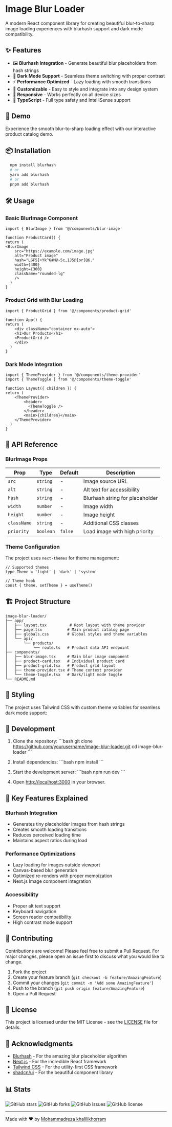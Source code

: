 # Image Blur Loader

A modern React component library for creating beautiful blur-to-sharp image loading experiences with blurhash support and dark mode compatibility.

## ✨ Features

- 🖼️ **Blurhash Integration** - Generate beautiful blur placeholders from hash strings
- 🌙 **Dark Mode Support** - Seamless theme switching with proper contrast
- ⚡ **Performance Optimized** - Lazy loading with smooth transitions
- 🎨 **Customizable** - Easy to style and integrate into any design system
- 📱 **Responsive** - Works perfectly on all device sizes
- 🔧 **TypeScript** - Full type safety and IntelliSense support

## 🚀 Demo

Experience the smooth blur-to-sharp loading effect with our interactive product catalog demo.

## 📦 Installation

```bash
  npm install blurhash
  # or
  yarn add blurhash
  # or
  pnpm add blurhash
```

## 🛠️ Usage

### Basic BlurImage Component

```tsx
import { BlurImage } from '@/components/blur-image'

function ProductCard() {
return (
<BlurImage
    src="https://example.com/image.jpg"
    alt="Product image"
    hash="LGF5]+Yk^6#M@-5c,1J5@[or[Q6."
    width={400}
    height={300}
    className="rounded-lg"
    />
  )
}
```

### Product Grid with Blur Loading

```tsx
import { ProductGrid } from '@/components/product-grid'

function App() {
return (
    <div className="container mx-auto">
    <h1>Our Products</h1>
    <ProductGrid />
    </div>
  )
}
```

### Dark Mode Integration

```tsx
import { ThemeProvider } from '@/components/theme-provider'
import { ThemeToggle } from '@/components/theme-toggle'

function Layout({ children }) {
return (
    <ThemeProvider>
        <header>
          <ThemeToggle />
        </header>
        <main>{children}</main>
    </ThemeProvider>
  )
}
```

## 🎯 API Reference

### BlurImage Props

| Prop | Type | Default | Description |
|------|------|---------|-------------|
| `src` | `string` | - | Image source URL |
| `alt` | `string` | - | Alt text for accessibility |
| `hash` | `string` | - | Blurhash string for placeholder |
| `width` | `number` | - | Image width |
| `height` | `number` | - | Image height |
| `className` | `string` | - | Additional CSS classes |
| `priority` | `boolean` | `false` | Load image with high priority |

### Theme Configuration

The project uses `next-themes` for theme management:

```tsx
// Supported themes
type Theme = 'light' | 'dark' | 'system'

// Theme hook
const { theme, setTheme } = useTheme()
```

## 🏗️ Project Structure

```
image-blur-loader/
├── app/
│   ├── layout.tsx          # Root layout with theme provider
│   ├── page.tsx           # Main product catalog page
│   ├── globals.css        # Global styles and theme variables
│   └── api/
│       └── products/
│           └── route.ts   # Product data API endpoint
├── components/
│   ├── blur-image.tsx     # Main blur image component
│   ├── product-card.tsx   # Individual product card
│   ├── product-grid.tsx   # Product grid layout
│   ├── theme-provider.tsx # Theme context provider
│   └── theme-toggle.tsx   # Dark/light mode toggle
└── README.md
```

## 🎨 Styling

The project uses Tailwind CSS with custom theme variables for seamless dark mode support:


## 🔧 Development

1. Clone the repository:
   \`\`\`bash
   git clone https://github.com/yourusername/image-blur-loader.git
   cd image-blur-loader
   \`\`\`

2. Install dependencies:
   \`\`\`bash
   npm install
   \`\`\`

3. Start the development server:
   \`\`\`bash
   npm run dev
   \`\`\`

4. Open [http://localhost:3000](http://localhost:3000) in your browser.

## 🌟 Key Features Explained

### Blurhash Integration
- Generates tiny placeholder images from hash strings
- Creates smooth loading transitions
- Reduces perceived loading time
- Maintains aspect ratios during load

### Performance Optimizations
- Lazy loading for images outside viewport
- Canvas-based blur generation
- Optimized re-renders with proper memoization
- Next.js Image component integration

### Accessibility
- Proper alt text support
- Keyboard navigation
- Screen reader compatibility
- High contrast mode support

## 🤝 Contributing

Contributions are welcome! Please feel free to submit a Pull Request. For major changes, please open an issue first to discuss what you would like to change.

1. Fork the project
2. Create your feature branch (`git checkout -b feature/AmazingFeature`)
3. Commit your changes (`git commit -m 'Add some AmazingFeature'`)
4. Push to the branch (`git push origin feature/AmazingFeature`)
5. Open a Pull Request

## 📄 License

This project is licensed under the MIT License - see the [LICENSE](LICENSE) file for details.

## 🙏 Acknowledgments

- [Blurhash](https://blurha.sh/) - For the amazing blur placeholder algorithm
- [Next.js](https://nextjs.org/) - For the incredible React framework
- [Tailwind CSS](https://tailwindcss.com/) - For the utility-first CSS framework
- [shadcn/ui](https://ui.shadcn.com/) - For the beautiful component library

## 📊 Stats

![GitHub stars](https://img.shields.io/github/stars/yourusername/image-blur-loader?style=social)
![GitHub forks](https://img.shields.io/github/forks/yourusername/image-blur-loader?style=social)
![GitHub issues](https://img.shields.io/github/issues/yourusername/image-blur-loader)
![GitHub license](https://img.shields.io/github/license/yourusername/image-blur-loader)

---

Made with ❤️ by [Mohammadreza khalilikhorram](https://github.com/m0k99)

